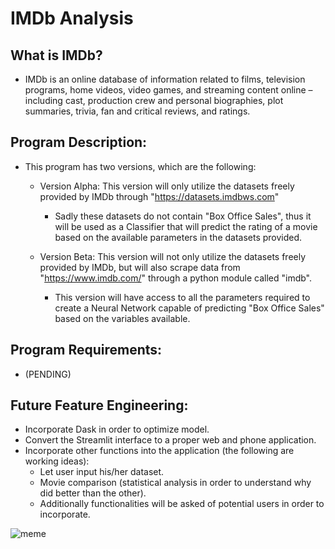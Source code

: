 # IMDb Analysis

## What is IMDb?

- IMDb is an online database of information related to films, television programs, home videos, video games, and streaming content online – including cast, production crew and personal biographies, plot summaries, trivia, fan and critical reviews, and ratings.

## Program Description:

- This program has two versions, which are the following:

    - Version Alpha: This version will only utilize the datasets freely provided by IMDb through "https://datasets.imdbws.com"
        - Sadly these datasets do not contain "Box Office Sales", thus it will be used as a Classifier that will predict the rating of a movie based on the available parameters in the datasets provided.

    - Version Beta: This version will not only utilize the datasets freely provided by IMDb, but will also scrape data from "https://www.imdb.com/" through a python module called "imdb".
        - This version will have access to all the parameters required to create a Neural Network capable of predicting "Box Office Sales" based on the variables available.

## Program Requirements:

- (PENDING)

## Future Feature Engineering:

- Incorporate Dask in order to optimize model.
- Convert the Streamlit interface to a proper web and phone application.
- Incorporate other functions into the application (the following are working ideas):
    - Let user input his/her dataset.
    - Movie comparison (statistical analysis in order to understand why did better than the other).
    - Additionally functionalities will be asked of potential users in order to incorporate.

![meme](http://i.imgflip.com/3w87we.jpg)